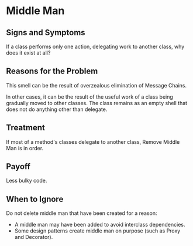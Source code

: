 Middle Man
==========

Signs and Symptoms
------------------

If a class performs only one action, delegating work to another class, why does it exist at all?

Reasons for the Problem
-----------------------

This smell can be the result of overzealous elimination of Message Chains.

In other cases, it can be the result of the useful work of a class being gradually moved to other classes. The class remains as an empty shell that does not do anything other than delegate.

Treatment
---------

If most of a method's classes delegate to another class, Remove Middle Man is in order.

Payoff
------

Less bulky code.

When to Ignore
--------------

Do not delete middle man that have been created for a reason:

- A middle man may have been added to avoid interclass dependencies.
- Some design patterns create middle man on purpose (such as Proxy and Decorator).
